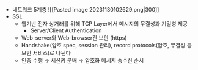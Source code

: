 - 네트워크 5계층 ![[Pasted image 20231130102629.png|300]]
- SSL
	- 웹기반 전자 상거래를 위해 TCP Layer에서 메시지의 무결성과 기밀성 제공
		- Server/Client Authentication
	- Web-server와 Web-browser간 보안 (https)
	- Handshake(암호 spec, session 관리), 
	  record protocols(암호, 무결성 등 보안 서비스)로 나뉜다
	- 인증 수행 → 세션키 분배 → 암호화 메시지 송수신 순서
